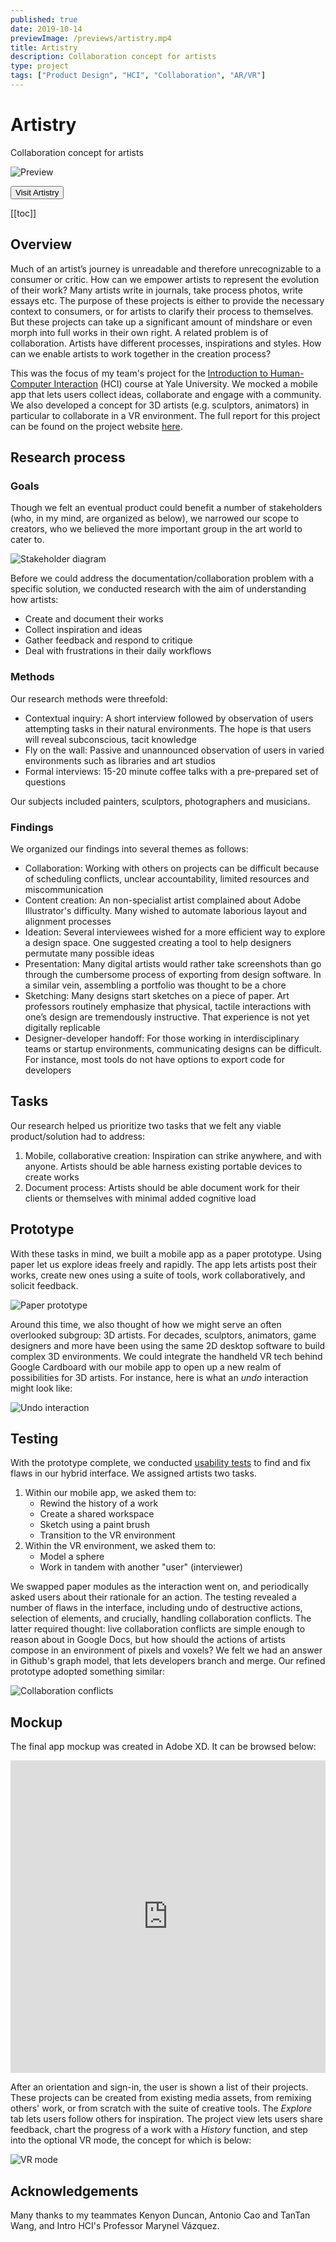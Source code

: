 ```yaml
---
published: true
date: 2019-10-14
previewImage: /previews/artistry.mp4
title: Artistry
description: Collaboration concept for artists
type: project
tags: ["Product Design", "HCI", "Collaboration", "AR/VR"]
---
```


# Artistry

Collaboration concept for artists

![Preview](./assets/productImage.png)

<Button href="https://sarimabbas.github.io/cs429-artistry/" external="true">Visit Artistry</Button>

[[toc]]

## Overview

Much of an artist’s journey is unreadable and therefore unrecognizable to a consumer or critic. How can we empower artists to represent the evolution of their work? Many artists write in journals, take process photos, write essays etc. The purpose of these projects is either to provide the necessary context to consumers, or for artists to clarify their process to themselves. But these projects can take up a significant amount of mindshare or even morph into full works in their own right. A related problem is of collaboration. Artists have different processes, inspirations and styles. How can we enable artists to work together in the creation process?

This was the focus of my team's project for the [Introduction to Human-Computer Interaction](https://cpsc429-hci.gitlab.io/s19/) (HCI) course at Yale University. We mocked a mobile app that lets users collect ideas, collaborate and engage with a community. We also developed a concept for 3D artists (e.g. sculptors, animators) in particular to collaborate in a VR environment. The full report for this project can be found on the project website [here](https://sarimabbas.github.io/cs429-artistry/).

## Research process

### Goals

Though we felt an eventual product could benefit a number of stakeholders (who, in my mind, are organized as below), we narrowed our scope to creators, who we believed the more important group in the art world to cater to.

![Stakeholder diagram](./assets/stakeholder.png)

Before we could address the documentation/collaboration problem with a specific solution, we conducted research with the aim of understanding how artists:

- Create and document their works
- Collect inspiration and ideas
- Gather feedback and respond to critique
- Deal with frustrations in their daily workflows

### Methods

Our research methods were threefold:

- Contextual inquiry: A short interview followed by observation of users attempting tasks in their natural environments. The hope is that users will reveal subconscious, tacit knowledge
- Fly on the wall: Passive and unannounced observation of users in varied environments such as libraries and art studios
- Formal interviews: 15-20 minute coffee talks with a pre-prepared set of questions

Our subjects included painters, sculptors, photographers and musicians.

### Findings

We organized our findings into several themes as follows:

- Collaboration: Working with others on projects can be difficult because of scheduling conflicts, unclear accountability, limited resources and miscommunication
- Content creation: An non-specialist artist complained about Adobe Illustrator's difficulty. Many wished to automate laborious layout and alignment processes
- Ideation: Several interviewees wished for a more efficient way to explore a design space. One suggested creating a tool to help designers permutate many possible ideas
- Presentation: Many digital artists would rather take screenshots than go through the cumbersome process of exporting from design software. In a similar vein, assembling a portfolio was thought to be a chore
- Sketching: Many designs start sketches on a piece of paper. Art professors routinely emphasize that physical, tactile interactions with one’s design are tremendously instructive. That experience is not yet digitally replicable
- Designer-developer handoff: For those working in interdisciplinary teams or startup environments, communicating designs can be difficult. For instance, most tools do not have options to export code for developers

## Tasks

Our research helped us prioritize two tasks that we felt any viable product/solution had to address:

1. Mobile, collaborative creation: Inspiration can strike anywhere, and with anyone. Artists should be able harness existing portable devices to create works
2. Document process: Artists should be able document work for their clients or themselves with minimal added cognitive load

## Prototype

With these tasks in mind, we built a mobile app as a paper prototype. Using paper let us explore ideas freely and rapidly. The app lets artists post their works, create new ones using a suite of tools, work collaboratively, and solicit feedback.

![Paper prototype](./assets/paperPrototype.jpg)

Around this time, we also thought of how we might serve an often overlooked subgroup: 3D artists. For decades, sculptors, animators, game designers and more have been using the same 2D desktop software to build complex 3D environments. We could integrate the handheld VR tech behind Google Cardboard with our mobile app to open up a new realm of possibilities for 3D artists. For instance, here is what an _undo_ interaction might look like:

![Undo interaction](./assets/undo.gif)

## Testing

With the prototype complete, we conducted [usability tests](https://www.nngroup.com/courses/usability-testing/?lm=usability-101-introduction-to-usability&pt=article) to find and fix flaws in our hybrid interface. We assigned artists two tasks.

1. Within our mobile app, we asked them to:
   - Rewind the history of a work
   - Create a shared workspace
   - Sketch using a paint brush
   - Transition to the VR environment
2. Within the VR environment, we asked them to:
   - Model a sphere
   - Work in tandem with another "user" (interviewer)

We swapped paper modules as the interaction went on, and periodically asked users about their rationale for an action. The testing revealed a number of flaws in the interface, including undo of destructive actions, selection of elements, and crucially, handling collaboration conflicts. The latter required thought: live collaboration conflicts are simple enough to reason about in Google Docs, but how should the actions of artists compose in an environment of pixels and voxels? We felt we had an answer in Github's graph model, that lets developers branch and merge. Our refined prototype adopted something similar:

![Collaboration conflicts](./assets/conflicts.gif)

## Mockup

The final app mockup was created in Adobe XD. It can be browsed below:

<iframe width="100%" height="500px" src="https://xd.adobe.com/embed/a2e870a5-adc9-4627-49d2-d0e091cff9b1-d4d9/" frameborder="0" allowfullscreen></iframe>

After an orientation and sign-in, the user is shown a list of their projects. These projects can be created from existing media assets, from remixing others' work, or from scratch with the suite of creative tools. The _Explore_ tab lets users follow others for inspiration. The project view lets users share feedback, chart the progress of a work with a _History_ function, and step into the optional VR mode, the concept for which is below:

![VR mode](./assets/vr.png)

## Acknowledgements

Many thanks to my teammates Kenyon Duncan, Antonio Cao and TanTan Wang, and Intro HCI's Professor Marynel Vázquez.
